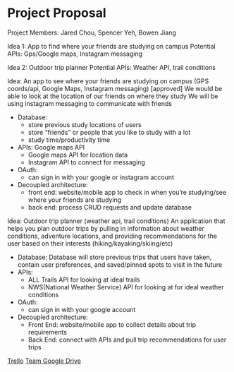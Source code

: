 # Project Proposal
Project Members: Jared Chou, Spencer Yeh, Bowen Jiang

Idea 1: App to find where your friends are studying on campus
Potential APIs: Gps/Google maps, Instagram messaging

Idea 2: Outdoor trip planner
Potential APIs: Weather API, trail conditions


Idea: An app to see where your friends are studying on campus (GPS coords/api, Google Maps, Instagram messaging) \[approved\]
We would be able to look at the location of our friends on where they study
We will be using instagram messaging to communicate with friends
- Database: 
    - store previous study locations of users
    - store “friends” or people that you like to study with a lot
    - study time/productivity time
- APIs: Google maps API 
    - Google maps API for location data
    - Instagram API to connect for messaging
- OAuth:
    - can sign in with your google or instagram account
- Decoupled architecture: 
    - front end: website/mobile app to check in when you’re studying/see where your friends are studying
    - back end: process CRUD requests and update database

Idea: Outdoor trip planner (weather api, trail conditions) An application that helps you plan outdoor trips by pulling in information about weather conditions, adventure locations, and providing recommendations for the user based on their interests (hiking/kayaking/skiing/etc)
- Database: Database will store previous trips that users have taken, contain user preferences, and saved/pinned spots to visit in the future
- APIs: 
    - ALL Trails API for looking at ideal trails 
    - NWS(National Weather Service) API for looking at for ideal weather conditions
- OAuth:
    - can sign in with your google account 
- Decoupled architecture: 
    - Front End: website/mobile app to collect details about trip requirements 
    - Back End: connect with APIs and pull trip recommendations for user trips


[Trello](https://trello.com/invite/b/GtO5fYu9/ATTIa2ff4c0480e0d666d23beda11f649b63E1CC0D13/project)
[Team Google Drive](https://drive.google.com/drive/folders/1rBFD_mPgtdG8JVen121kzJ_S8O1LtMPZ?usp=share_link)